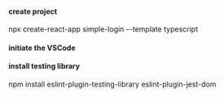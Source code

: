 #### create project
npx create-react-app simple-login --template typescript

#### initiate the VSCode


#### install testing library
npm install eslint-plugin-testing-library eslint-plugin-jest-dom

